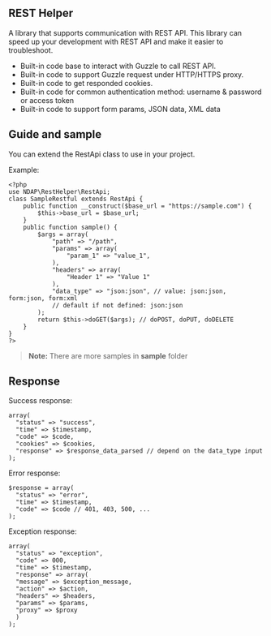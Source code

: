 ## REST Helper

A library that supports communication with REST API. This library can speed up your development with REST API and make it easier to troubleshoot.

 - Built-in code base to interact with Guzzle to call REST API.
 - Built-in code to support Guzzle request under HTTP/HTTPS proxy.
 - Built-in code to get responded cookies.
 - Built-in code for common authentication method: username & password or access token
 - Built-in code to support form params, JSON data, XML data

## Guide and sample

You can extend the RestApi class to use in your project. 

Example: 

    <?php
    use NDAP\RestHelper\RestApi;
    class SampleRestful extends RestApi {
        public function __construct($base_url = "https://sample.com") {
            $this->base_url = $base_url;
        }
        public function sample() {
            $args = array(
                "path" => "/path",
                "params" => array(
                    "param_1" => "value_1",
                ),
                "headers" => array(
                    "Header 1" => "Value 1"
                ),
                "data_type" => "json:json", // value: json:json, form:json, form:xml
                // default if not defined: json:json
            );
            return $this->doGET($args); // doPOST, doPUT, doDELETE
	    }
    }
    ?>

> **Note:** There are more samples in **sample** folder

## Response

Success response:

    array(  
      "status" => "success",  
      "time" => $timestamp,  
      "code" => $code,  
      "cookies" => $cookies,  
      "response" => $response_data_parsed // depend on the data_type input  
    );

Error response:

    $response = array(  
      "status" => "error",  
      "time" => $timestamp, 
      "code" => $code // 401, 403, 500, ... 
    );

Exception response:

    array(  
      "status" => "exception",  
      "code" => 000,  
      "time" => $timestamp,  
      "response" => array(  
      "message" => $exception_message,  
      "action" => $action,  
      "headers" => $headers,  
      "params" => $params,  
      "proxy" => $proxy  
      )  
    );